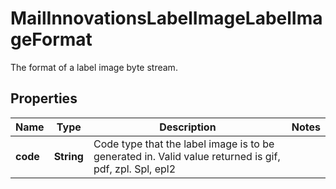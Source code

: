

# MailInnovationsLabelImageLabelImageFormat

The format of a label image byte stream.

## Properties

| Name | Type | Description | Notes |
|------------ | ------------- | ------------- | -------------|
|**code** | **String** | Code type that the label image is to be generated in. Valid value returned is gif, pdf, zpl. Spl, epl2 |  |



